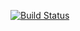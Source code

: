 [![Build Status](https://dev.azure.com/alexandersvezhenets/SertProject/_apis/build/status%2FDevopsAlexsS.gitapp?branchName=master)](https://dev.azure.com/alexandersvezhenets/SertProject/_build/latest?definitionId=7&branchName=master)
